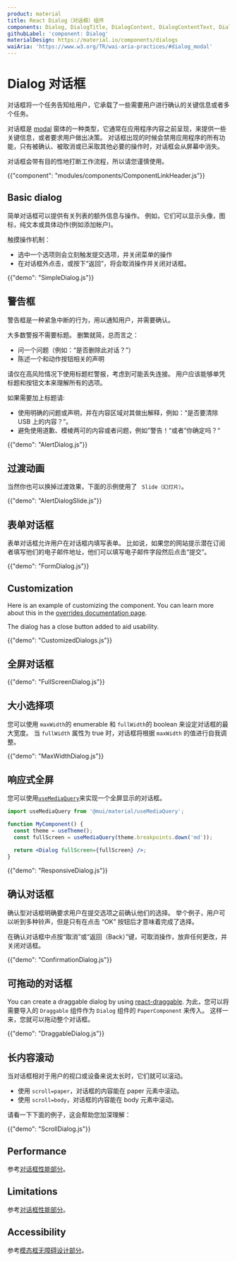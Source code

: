 ```yaml
---
product: material
title: React Dialog（对话框）组件
components: Dialog, DialogTitle, DialogContent, DialogContentText, DialogActions, Slide
githubLabel: 'component: Dialog'
materialDesign: https://material.io/components/dialogs
waiAria: 'https://www.w3.org/TR/wai-aria-practices/#dialog_modal'
---
```


# Dialog 对话框

<p class="description">对话框将一个任务告知给用户，它承载了一些需要用户进行确认的关键信息或者多个任务。</p>

对话框是 [modal](/material/components/modal/) 窗体的一种类型，它通常在应用程序内容之前呈现，来提供一些关键信息，或者要求用户做出决策。 对话框出现的时候会禁用应用程序的所有功能，只有被确认、被取消或已采取其他必要的操作时，对话框会从屏幕中消失。

对话框会带有目的性地打断工作流程，所以请您谨慎使用。

{{"component": "modules/components/ComponentLinkHeader.js"}}

## Basic dialog

简单对话框可以提供有关列表的额外信息与操作。 例如，它们可以显示头像，图标，纯文本或具体动作(例如添加帐户)。

触摸操作机制：

- 选中一个选项则会立刻触发提交选项，并关闭菜单的操作
- 在对话框外点击，或按下“返回”，将会取消操作并关闭对话框。

{{"demo": "SimpleDialog.js"}}

## 警告框

警告框是一种紧急中断的行为，用以通知用户，并需要确认。

大多数警报不需要标题。 删繁就简，总而言之：

- 问一个问题（例如：“是否删除此对话？”）
- 陈述一个和动作按钮相关的声明

请仅在高风险情况下使用标题栏警报，考虑到可能丢失连接。 用户应该能够单凭标题和按钮文本来理解所有的选项。

如果需要加上标题请:

- 使用明确的问题或声明，并在内容区域对其做出解释，例如：“是否要清除 USB 上的内容？”。
- 避免使用道歉、模棱两可的内容或者问题，例如”警告！“或者”你确定吗？“

{{"demo": "AlertDialog.js"}}

## 过渡动画

当然你也可以换掉过渡效果，下面的示例使用了 ` Slide（幻灯片）`。

{{"demo": "AlertDialogSlide.js"}}

## 表单对话框

表单对话框允许用户在对话框内填写表单。 比如说，如果您的网站提示潜在订阅者填写他们的电子邮件地址，他们可以填写电子邮件字段然后点击“提交”。

{{"demo": "FormDialog.js"}}

## Customization

Here is an example of customizing the component. You can learn more about this in the [overrides documentation page](/material/customization/how-to-customize/).

The dialog has a close button added to aid usability.

{{"demo": "CustomizedDialogs.js"}}

## 全屏对话框

{{"demo": "FullScreenDialog.js"}}

## 大小选择项

您可以使用 `maxWidth`的 enumerable 和 `fullWidth`的 boolean 来设定对话框的最大宽度。 当 `fullWidth` 属性为 true 时，对话框将根据 `maxWidth` 的值进行自我调整。

{{"demo": "MaxWidthDialog.js"}}

## 响应式全屏

您可以使用[`useMediaQuery`](/material/components/use-media-query/#usemediaquery)来实现一个全屏显示的对话框。

```jsx
import useMediaQuery from '@mui/material/useMediaQuery';

function MyComponent() {
  const theme = useTheme();
  const fullScreen = useMediaQuery(theme.breakpoints.down('md'));

  return <Dialog fullScreen={fullScreen} />;
}
```

{{"demo": "ResponsiveDialog.js"}}

## 确认对话框

确认型对话框明确要求用户在提交选项之前确认他们的选择。 举个例子，用户可以听到多种铃声，但是只有在点击 “OK” 按钮后才意味着完成了选择。

在确认对话框中点按“取消”或“返回（Back）”键，可取消操作，放弃任何更改，并关闭对话框。

{{"demo": "ConfirmationDialog.js"}}

## 可拖动的对话框

You can create a draggable dialog by using [react-draggable](https://github.com/react-grid-layout/react-draggable). 为此，您可以将需要导入的 `Draggable` 组件作为 `Dialog` 组件的 `PaperComponent` 来传入。 这样一来，您就可以拖动整个对话框。

{{"demo": "DraggableDialog.js"}}

## 长内容滚动

当对话框相对于用户的视口或设备来说太长时，它们就可以滚动。

- 使用 `scroll=paper`，对话框的内容能在 paper 元素中滚动。
- 使用 `scroll=body`，对话框的内容能在 body 元素中滚动。

请看一下下面的例子，这会帮助您加深理解：

{{"demo": "ScrollDialog.js"}}

## Performance

参考[对话框性能部分](/material/components/modal/#performance)。

## Limitations

参考[对话框性能部分](/material/components/modal/#limitations)。

## Accessibility

参考[模态框无障碍设计部分](/material/components/modal/#accessibility)。
